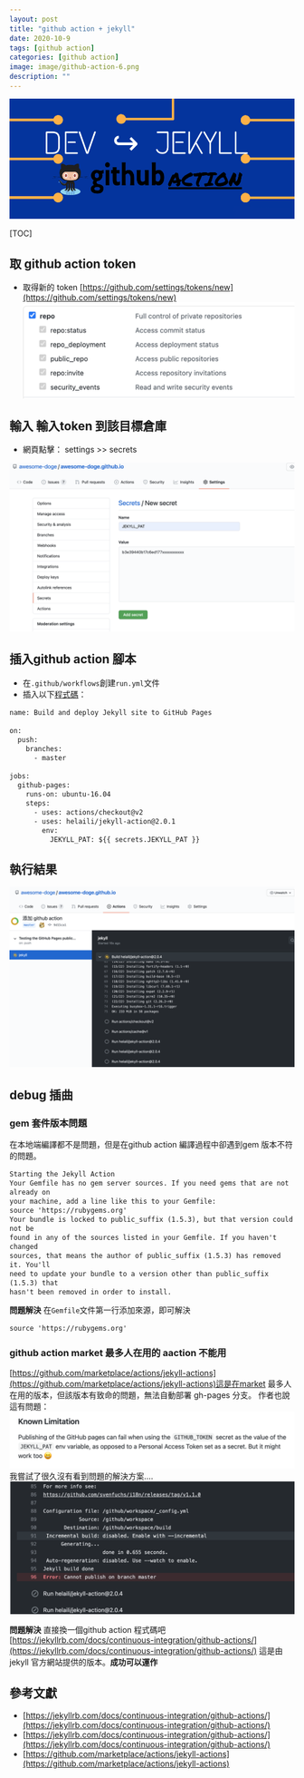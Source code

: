```yaml
---
layout: post
title: "github action + jekyll"
date: 2020-10-9
tags: [github action]
categories: [github action]
image: image/github-action-6.png
description: ""
---
```


![](/image/github-action-6.png)

[TOC]

## 取 github action token
* 取得新的 token [https://github.com/settings/tokens/new](https://github.com/settings/tokens/new)
![](/image/github-action-3.png)


## 輸入 輸入token 到該目標倉庫
* 網頁點擊： settings >> secrets

![](/image/github-action-1.png)

## 插入github action 腳本
* 在`.github/workflows`創建`run.yml`文件
* 插入以下[程式碼](https://jekyllrb.com/docs/continuous-integration/github-actions/)：

```
name: Build and deploy Jekyll site to GitHub Pages

on:
  push:
    branches:
      - master

jobs:
  github-pages:
    runs-on: ubuntu-16.04
    steps:
      - uses: actions/checkout@v2
      - uses: helaili/jekyll-action@2.0.1
        env:
          JEKYLL_PAT: ${{ secrets.JEKYLL_PAT }}
```

## 執行結果
![](/image/github-action-2.png)


## debug 插曲
### gem 套件版本問題
在本地端編譯都不是問題，但是在github action 編譯過程中卻遇到gem  版本不符的問題。
```
Starting the Jekyll Action
Your Gemfile has no gem server sources. If you need gems that are not already on
your machine, add a line like this to your Gemfile:
source 'https://rubygems.org'
Your bundle is locked to public_suffix (1.5.3), but that version could not be
found in any of the sources listed in your Gemfile. If you haven't changed
sources, that means the author of public_suffix (1.5.3) has removed it. You'll
need to update your bundle to a version other than public_suffix (1.5.3) that
hasn't been removed in order to install.
```
**問題解決**
在`Gemfile`文件第一行添加來源，即可解決
```
source 'https://rubygems.org'
```

### github action market 最多人在用的 aaction 不能用
[https://github.com/marketplace/actions/jekyll-actions](https://github.com/marketplace/actions/jekyll-actions)這是在market 最多人在用的版本，但該版本有致命的問題，無法自動部署 gh-pages 分支。
作者也說這有問題：
![](/image/github-action-4.png)
我嘗試了很久沒有看到問題的解決方案....
![](/image/github-action-5.png)

**問題解決**
直接換一個github action 程式碼吧
[https://jekyllrb.com/docs/continuous-integration/github-actions/](https://jekyllrb.com/docs/continuous-integration/github-actions/) 這是由jekyll 官方網站提供的版本。**成功可以運作**

## 參考文獻
* [https://jekyllrb.com/docs/continuous-integration/github-actions/](https://jekyllrb.com/docs/continuous-integration/github-actions/)
* [https://jekyllrb.com/docs/continuous-integration/github-actions/](https://jekyllrb.com/docs/continuous-integration/github-actions/)
* [https://github.com/marketplace/actions/jekyll-actions](https://github.com/marketplace/actions/jekyll-actions)